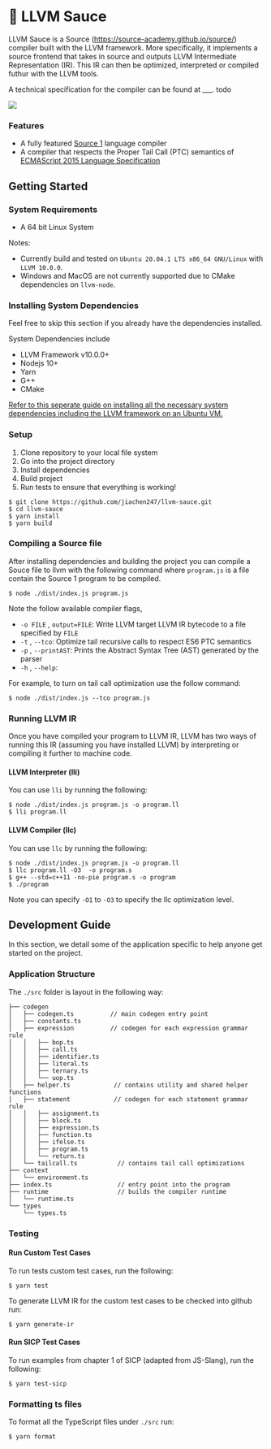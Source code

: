 # :rocket: LLVM Sauce 
 
LLVM Sauce is a Source (https://source-academy.github.io/source/) compiler built with the LLVM framework. More specifically, it implements a source frontend that takes in source and outputs LLVM Intermediate Representation (IR). This IR can then be optimized, interpreted or compiled futhur with the LLVM tools.
 
A technical specification for the compiler can be found at ___. todo
 
![](https://i.imgur.com/NExfvra.png)
 
### Features
- A fully featured [Source 1](https://source-academy.github.io/source/source_1/) language compiler
- A compiler that respects the Proper Tail Call (PTC) semantics of [ECMAScript 2015 Language Specification](https://262.ecma-international.org/6.0/#sec-preparefortailcall)
 
 
## Getting Started
 
### System Requirements
- A 64 bit Linux System
 
Notes:
- Currently build and tested on `Ubuntu 20.04.1 LTS x86_64 GNU/Linux` with `LLVM 10.0.0`.
- Windows and MacOS are not currently supported due to CMake dependencies on `llvm-node`.
 
### Installing System Dependencies
Feel free to skip this section if you already have the dependencies installed.
 
System Dependencies include
- LLVM Framework v10.0.0+
- Nodejs 10+
- Yarn
- G++
- CMake
 
[Refer to this seperate guide on installing all the necessary system dependencies including the LLVM framework on an Ubuntu VM.](https://gist.github.com/jiachen247/d6e85aedd34fa570284dd981ae3f00bb)
 
### Setup
1. Clone repository to your local file system
2. Go into the project directory 
3. Install dependencies
4. Build project
5. Run tests to ensure that everything is working!
 
```
$ git clone https://github.com/jiachen247/llvm-sauce.git
$ cd llvm-sauce
$ yarn install
$ yarn build
```
 
### Compiling a Source file
After installing dependencies and building the project you can compile a Souce file to llvm with the following command where `program.js` is a file contain the Source 1 program to be compiled.
 
```
$ node ./dist/index.js program.js
```
 
Note the follow available compiler flags,
 
- `-o FILE` , `output=FILE`: Write LLVM target LLVM IR bytecode to a file specified by `FILE`
- `-t` , `--tco`:  Optimize tail recursive calls to respect ES6 PTC semantics
- `-p` , `--printAST`: Prints the Abstract Syntax Tree (AST) generated by the parser
- `-h` , `--help`: 
 
For example, to turn on tail call optimization use the follow command:
```
$ node ./dist/index.js --tco program.js
```
 
### Running LLVM IR
Once you have compiled your program to LLVM IR, LLVM has two ways of running this IR (assuming you have installed LLVM) by interpreting or compiling it further to machine code.
 
#### LLVM Interpreter (lli)
You can use `lli` by running the following:
 
```
$ node ./dist/index.js program.js -o program.ll
$ lli program.ll
```
 
#### LLVM Compiler (llc)
You can use `llc` by running the following:
 
```
$ node ./dist/index.js program.js -o program.ll
$ llc program.ll -O3  -o program.s
$ g++ --std=c++11 -no-pie program.s -o program
$ ./program
```
 
Note you can specify `-O1` to `-O3` to specify the llc optimization level.
 
## Development Guide
In this section, we detail some of the application specific to help anyone get started on the project.
 
### Application Structure
The `./src` folder is layout in the following way:
 
```
├── codegen
│   ├── codegen.ts          // main codegen entry point
│   ├── constants.ts
│   ├── expression          // codegen for each expression grammar rule
│   │   ├── bop.ts
│   │   ├── call.ts
│   │   ├── identifier.ts
│   │   ├── literal.ts
│   │   ├── ternary.ts
│   │   └── uop.ts
│   ├── helper.ts            // contains utility and shared helper functions
│   ├── statement            // codegen for each statement grammar rule
│   │   ├── assignment.ts
│   │   ├── block.ts
│   │   ├── expression.ts
│   │   ├── function.ts
│   │   ├── ifelse.ts
│   │   ├── program.ts
│   │   └── return.ts
│   └── tailcall.ts           // contains tail call optimizations
├── context
│   └── environment.ts
├── index.ts                  // entry point into the program   
├── runtime                   // builds the compiler runtime
│   └── runtime.ts
└── types
    └── types.ts
```
 
### Testing
 
#### Run Custom Test Cases
To run tests custom test cases, run the following:
 
```
$ yarn test
```
 
To generate LLVM IR for the custom test cases to be checked into github run:
 
```
$ yarn generate-ir
```
 
#### Run SICP Test Cases
To run examples from chapter 1 of SICP (adapted from JS-Slang), run the following:
 
```
$ yarn test-sicp
```
 
### Formatting ts files
To format all the TypeScript files under `./src` run:
 
```
$ yarn format
```

